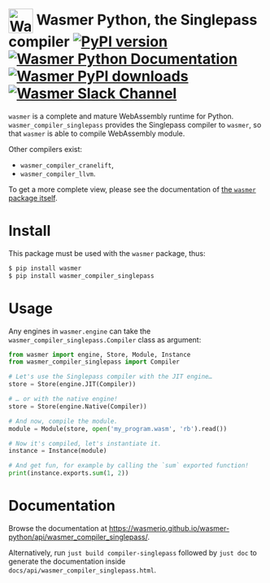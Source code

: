 # <img height="48" src="https://raw.githubusercontent.com/wasmerio/wasmer/master/assets/logo.png" alt="Wasmer logo" valign="middle"> Wasmer Python, the Singlepass compiler [![PyPI version](https://img.shields.io/pypi/v/wasmer_compiler_singlepass)](https://pypi.org/project/wasmer_compiler_singlepass/) [![Wasmer Python Documentation](https://img.shields.io/badge/docs-read-green)](https://wasmerio.github.io/wasmer-python/api/wasmer_compiler_singlepass/) [![Wasmer PyPI downloads](https://pepy.tech/badge/wasmer_compiler_singlepass)](https://pypi.org/project/wasmer_compiler_singlepass/) [![Wasmer Slack Channel](https://img.shields.io/static/v1?label=chat&message=on%20Slack&color=green)](https://slack.wasmer.io)

`wasmer` is a complete and mature WebAssembly runtime for
Python. `wasmer_compiler_singlepass` provides the Singlepass compiler
to `wasmer`, so that `wasmer` is able to compile WebAssembly module.

Other compilers exist:

* `wasmer_compiler_cranelift`,
* `wasmer_compiler_llvm`.

To get a more complete view, please see the documentation of [the
`wasmer` package itself](https://github.com/wasmerio/wasmer-python).

# Install

This package must be used with the `wasmer` package, thus:

```sh
$ pip install wasmer
$ pip install wasmer_compiler_singlepass
```

# Usage

Any engines in `wasmer.engine` can take the
`wasmer_compiler_singlepass.Compiler` class as argument:

```py
from wasmer import engine, Store, Module, Instance
from wasmer_compiler_singlepass import Compiler

# Let's use the Singlepass compiler with the JIT engine…
store = Store(engine.JIT(Compiler))

# … or with the native engine!
store = Store(engine.Native(Compiler))

# And now, compile the module.
module = Module(store, open('my_program.wasm', 'rb').read())

# Now it's compiled, let's instantiate it.
instance = Instance(module)

# And get fun, for example by calling the `sum` exported function!
print(instance.exports.sum(1, 2))
```

# Documentation

Browse the documentation at
https://wasmerio.github.io/wasmer-python/api/wasmer_compiler_singlepass/.

Alternatively, run `just build compiler-singlepass` followed by `just
doc` to generate the documentation inside
`docs/api/wasmer_compiler_singlepass.html`.
